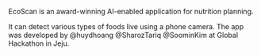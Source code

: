 EcoScan is an award-winning AI-enabled application for nutrition planning.

It can detect various types of foods live using a phone camera. The app was developed by @huydhoang @SharozTariq @SoominKim at Global Hackathon in Jeju.
